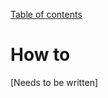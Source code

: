 [Table of contents](https://petrkryslucsd.github.io/FinEtools.jl/latest/index.html)

# How to

[Needs to be written]